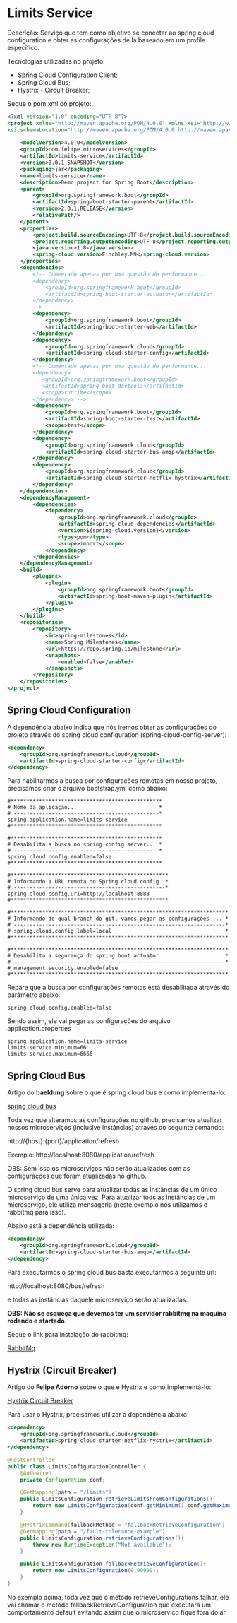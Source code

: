 # Limits Service

Descrição: Serviço que tem como objetivo se conectar ao spring cloud configuration e obter as configurações de lá baseado em um profile específico.

Tecnologias utilizadas no projeto:

* Spring Cloud Configuration Client;
* Spring Cloud Bus; 
* Hystrix - Circuit Breaker;

Segue o pom.xml do projeto:

```xml
<?xml version="1.0" encoding="UTF-8"?>
<project xmlns="http://maven.apache.org/POM/4.0.0" xmlns:xsi="http://www.w3.org/2001/XMLSchema-instance"
xsi:schemaLocation="http://maven.apache.org/POM/4.0.0 http://maven.apache.org/xsd/maven-4.0.0.xsd">
	
	<modelVersion>4.0.0</modelVersion>
	<groupId>com.felipe.microservices</groupId>
	<artifactId>limits-service</artifactId>
	<version>0.0.1-SNAPSHOT</version>
	<packaging>jar</packaging>
	<name>limits-service</name>
	<description>Demo project for Spring Boot</description>
	<parent>
		<groupId>org.springframework.boot</groupId>
		<artifactId>spring-boot-starter-parent</artifactId>
		<version>2.0.1.RELEASE</version>
		<relativePath/> 
	</parent>
	<properties>
		<project.build.sourceEncoding>UTF-8</project.build.sourceEncoding>
		<project.reporting.outputEncoding>UTF-8</project.reporting.outputEncoding>
		<java.version>1.8</java.version>
		<spring-cloud.version>Finchley.M9</spring-cloud.version>
	</properties>
	<dependencies>
	    <!-- Comentado apenas por uma questão de performance...
		<dependency>
			<groupId>org.springframework.boot</groupId>
			<artifactId>spring-boot-starter-actuator</artifactId>
		</dependency>
		-->
		<dependency>
			<groupId>org.springframework.boot</groupId>
			<artifactId>spring-boot-starter-web</artifactId>
		</dependency>
		<dependency>
			<groupId>org.springframework.cloud</groupId>
			<artifactId>spring-cloud-starter-config</artifactId>
		</dependency>
        <!-- Comentado apenas por uma questão de performance...
		<dependency>
		   <groupId>org.springframework.boot</groupId>
		   <artifactId>spring-boot-devtools</artifactId>
		   <scope>runtime</scope>
		</dependency> -->
		<dependency>
			<groupId>org.springframework.boot</groupId>
			<artifactId>spring-boot-starter-test</artifactId>
			<scope>test</scope>
		</dependency>
		<dependency>
			<groupId>org.springframework.cloud</groupId>
			<artifactId>spring-cloud-starter-bus-amqp</artifactId>
		</dependency>
		<dependency>
			<groupId>org.springframework.cloud</groupId>
			<artifactId>spring-cloud-starter-netflix-hystrix</artifactId>
		</dependency>
	</dependencies>
	<dependencyManagement>
		<dependencies>
			<dependency>
				<groupId>org.springframework.cloud</groupId>
				<artifactId>spring-cloud-dependencies</artifactId>
				<version>${spring-cloud.version}</version>
				<type>pom</type>
				<scope>import</scope>
			</dependency>
		</dependencies>
	</dependencyManagement>
	<build>
		<plugins>
			<plugin>
				<groupId>org.springframework.boot</groupId>
				<artifactId>spring-boot-maven-plugin</artifactId>
			</plugin>
		</plugins>
	</build>
	<repositories>
		<repository>
			<id>spring-milestones</id>
			<name>Spring Milestones</name>
			<url>https://repo.spring.io/milestone</url>
			<snapshots>
				<enabled>false</enabled>
			</snapshots>
		</repository>
	</repositories>
</project>
```

## Spring Cloud Configuration

A dependência abaixo indica que nós iremos obter as configurações do projeto através do spring cloud configuration (spring-cloud-config-server):

```xml
<dependency>
	<groupId>org.springframework.cloud</groupId>
	<artifactId>spring-cloud-starter-config</artifactId>
</dependency>
```

Para habilitarmos a busca por configurações remotas em nosso projeto, precisamos criar o arquivo bootstrap.yml como abaixo:

```
#************************************************
# Nome da aplicação...                          *
# ----------------------------------------------*
spring.application.name=limits-service
#************************************************

#************************************************
# Desabilita a busca no spring config server... *
# ----------------------------------------------*
spring.cloud.config.enabled=false
#************************************************

#**************************************************
# Informando a URL remota do Spring cloud config  *
# ------------------------------------------------*
spring.cloud.config.uri=http://localhost:8888
#**************************************************

#*********************************************************************
# Informando de qual branch do git, vamos pegar as configurações ... *
# -------------------------------------------------------------------*
# spring.cloud.config.label=local                                    *
#*********************************************************************

#*********************************************************************
# Desabilita a segurança do spring boot actuator                     *
# -------------------------------------------------------------------*
# management.security.enabled=false
#*********************************************************************

```
Repare que a busca por configurações remotas está desabilitada através do parâmetro abaixo:

```
spring.cloud.config.enabled=false
```
Sendo assim, ele vai pegar as configurações do arquivo application.properties
```
spring.application.name=limits-service
limits-service.minimum=66
limits-service.maximum=6666
```

## Spring Cloud Bus

Artigo do **baeldung** sobre o que é spring cloud bus e como implementa-lo:

[spring cloud bus](http://www.baeldung.com/spring-cloud-bus)

Toda vez que alteramos as configurações no github, precisamos atualizar nossos microserviços (inclusive instâncias) através do seguinte comando:

http://{host}:{port}/application/refresh

Exemplo: http://localhost:8080/application/refresh

OBS: Sem isso os microserviços não serão atualizados com as configurações que foram atualizadas no github.
 
O spring cloud bus serve para atualizar todas as instâncias de um único microserviço de uma única vez. Para atualizar tods as instâncias de um microserviço, ele utiliza mensageria (neste exemplo nós utilizamos o rabbitmq para isso). 

Abaixo está a dependência utilizada:

```xml
<dependency>
	<groupId>org.springframework.cloud</groupId>
	<artifactId>spring-cloud-starter-bus-amqp</artifactId>
</dependency>
```

Para executarmos o spring cloud bus basta executarmos a seguinte url:

http://localhost:8080/bus/refresh

e todas as instâncias daquele microserviço serão atualizadas.

**OBS: Não se esqueça que devemos ter um servidor rabbitmq na maquina rodando e startado.**

Segue o link para instalação do rabbitmq: 

[RabbitMq](https://www.rabbitmq.com/install-debian.html)

## Hystrix (Circuit Breaker)

Artigo do **Felipe Adorno** sobre o que é Hystrix e como implementá-lo:

[Hystrix Circuit Breaker](https://fadorno.wordpress.com/2017/01/17/hystrix-circuit-breaker/)

Para usar o Hystrix, precisamos utilizar a dependência abaixo:
```xml
<dependency>
	<groupId>org.springframework.cloud</groupId>
	<artifactId>spring-cloud-starter-netflix-hystrix</artifactId>
</dependency>
```

```java
@RestController
public class LimitsConfigurationController {
    @Autowired
    private Configuration conf;

    @GetMapping(path = "/limits")
    public LimitsConfiguration retrieveLimitsFromConfigurations(){
        return new LimitsConfiguration(conf.getMinimum(),conf.getMaximum());
    }

    @HystrixCommand(fallbackMethod = "fallbackRetrieveConfiguration")
    @GetMapping(path = "/fault-tolerance-example")
    public LimitsConfiguration retrieveConfigurations(){
        throw new RuntimeException("Not available");
    }

    public LimitsConfiguration fallbackRetrieveConfiguration(){
        return new LimitsConfiguration(9,99999);
    }
}
```

No exemplo acima, toda vez que o método retrieveConfigurations falhar, ele vai chamar o método fallbackRetrieveConfiguration que executará um comportamento default evitando assim que o microserviço fique fora do ar.
